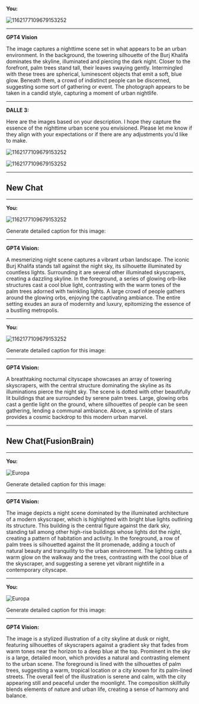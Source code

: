 **You:**

![1162177109679153252](/Data/1162177109679153252-dalle3-0.jpg)

------------------

**GPT4 Vision**

The image captures a nighttime scene set in what appears to be an urban environment. In the background, the towering silhouette of the Burj Khalifa dominates the skyline, illuminated and piercing the dark night. Closer to the forefront, palm trees stand tall, their leaves swaying gently. Intermingled with these trees are spherical, luminescent objects that emit a soft, blue glow. Beneath them, a crowd of indistinct people can be discerned, suggesting some sort of gathering or event. The photograph appears to be taken in a candid style, capturing a moment of urban nightlife.

------------------

**DALLE 3:**

Here are the images based on your description. I hope they capture the essence of the nighttime urban scene you envisioned. Please let me know if they align with your expectations or if there are any adjustments you'd like to make.


![1162177109679153252](/Data/1162177109679153252-dalle3-1.png)

![1162177109679153252](/Data/1162177109679153252-dalle3-2.png)

------------------

## New Chat

------------------

**You:**

![1162177109679153252](/Data/1162177109679153252-dalle3-1.png)

Generate detailed caption for this image:

------------------

**GPT4 Vision:**

A mesmerizing night scene captures a vibrant urban landscape. The iconic Burj Khalifa stands tall against the night sky, its silhouette illuminated by countless lights. Surrounding it are several other illuminated skyscrapers, creating a dazzling skyline. In the foreground, a series of glowing orb-like structures cast a cool blue light, contrasting with the warm tones of the palm trees adorned with twinkling lights. A large crowd of people gathers around the glowing orbs, enjoying the captivating ambiance. The entire setting exudes an aura of modernity and luxury, epitomizing the essence of a bustling metropolis.

------------------

**You:**

![1162177109679153252](/Data/1162177109679153252-dalle3-2.png)

Generate detailed caption for this image:

------------------

**GPT4 Vision:**

A breathtaking nocturnal cityscape showcases an array of towering skyscrapers, with the central structure dominating the skyline as its illuminations pierce the night sky. The scene is dotted with other beautifully lit buildings that are surrounded by serene palm trees. Large, glowing orbs cast a gentle light on the ground, where silhouettes of people can be seen gathering, lending a communal ambiance. Above, a sprinkle of stars provides a cosmic backdrop to this modern urban marvel.

------------------

## New Chat(FusionBrain)

------------------

**You:**

![Europa](/Data/1162177109679153252-FusionBrain-1.png)

Generate detailed caption for this image:

------------------

**GPT4 Vision:**

The image depicts a night scene dominated by the illuminated architecture of a modern skyscraper, which is highlighted with bright blue lights outlining its structure. This building is the central figure against the dark sky, standing tall among other high-rise buildings whose lights dot the night, creating a pattern of habitation and activity. In the foreground, a row of palm trees is silhouetted against the lit promenade, adding a touch of natural beauty and tranquility to the urban environment. The lighting casts a warm glow on the walkway and the trees, contrasting with the cool blue of the skyscraper, and suggesting a serene yet vibrant nightlife in a contemporary cityscape.

------------------

**You:**

![Europa](/Data/1162177109679153252-FusionBrain-2.png)

Generate detailed caption for this image:

------------------

**GPT4 Vision:**

The image is a stylized illustration of a city skyline at dusk or night, featuring silhouettes of skyscrapers against a gradient sky that fades from warm tones near the horizon to a deep blue at the top. Prominent in the sky is a large, detailed moon, which provides a natural and contrasting element to the urban scene. The foreground is lined with the silhouettes of palm trees, suggesting a warm, tropical location or a city known for its palm-lined streets. The overall feel of the illustration is serene and calm, with the city appearing still and peaceful under the moonlight. The composition skillfully blends elements of nature and urban life, creating a sense of harmony and balance.